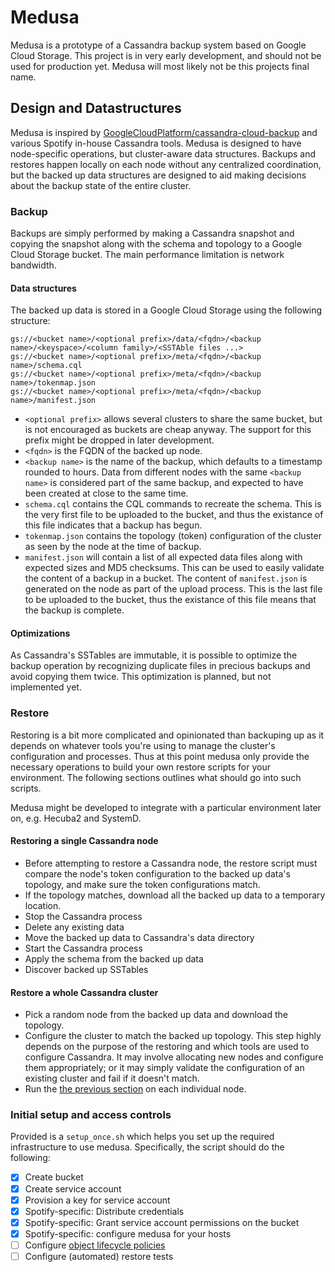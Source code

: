 Medusa
======

Medusa is a prototype of a Cassandra backup system based on Google Cloud Storage. This project
is in very early development, and should not be used for production yet. Medusa will most likely
not be this projects final name.


Design and Datastructures
-------------------------
Medusa is inspired by [GoogleCloudPlatform/cassandra-cloud-backup](https://github.com/GoogleCloudPlatform/cassandra-cloud-backup)
and various Spotify in-house Cassandra tools.
Medusa is designed to have node-specific operations, but cluster-aware data structures. Backups and
restores happen locally on each node without any centralized coordination, but the backed up data
structures are designed to aid making decisions about the backup state of the entire cluster.


### Backup
Backups are simply performed by making a Cassandra snapshot and copying the snapshot along with
the schema and topology to a Google Cloud Storage bucket. The main performance limitation is
network bandwidth.

#### Data structures
The backed up data is stored in a Google Cloud Storage using the following structure:
```
gs://<bucket name>/<optional prefix>/data/<fqdn>/<backup name>/<keyspace>/<column family>/<SSTAble files ...>
gs://<bucket name>/<optional prefix>/meta/<fqdn>/<backup name>/schema.cql
gs://<bucket name>/<optional prefix>/meta/<fqdn>/<backup name>/tokenmap.json
gs://<bucket name>/<optional prefix>/meta/<fqdn>/<backup name>/manifest.json
```

- `<optional prefix>` allows several clusters to share the same bucket, but is not encouraged as
buckets are cheap anyway. The support for this prefix might be dropped in later development.
- `<fqdn>` is the FQDN of the backed up node.
- `<backup name>` is the name of the backup, which defaults to a timestamp rounded to hours. Data
  from different nodes with the same `<backup name>` is considered part of the same backup, and
  expected to have been created at close to the same time.
- `schema.cql` contains the CQL commands to recreate the schema. This is the very first file to be
  uploaded to the bucket, and thus the existance of this file indicates that a backup has begun.
- `tokenmap.json` contains the topology (token) configuration of the cluster as seen by the node
  at the time of backup.
- `manifest.json` will contain a list of all expected data files along with expected sizes and
  MD5 checksums. This can be used to easily validate the content of a backup in a bucket.
  The content of `manifest.json` is generated on the node as part of the upload process.
  This is the last file to be uploaded to the bucket, thus the existance of this file means that the
  backup is complete.
  
#### Optimizations 
As Cassandra's SSTables are immutable, it is possible to optimize the backup operation by
recognizing duplicate files in precious backups and avoid copying them twice. This optimization is
planned, but not implemented yet.

### Restore
Restoring is a bit more complicated and opinionated than backuping up as it depends on whatever
tools you're using to manage the cluster's configuration and processes. Thus at this point
medusa only provide the necessary operations to build your own restore scripts for your environment.
The following sections outlines what should go into such scripts.

Medusa might be developed to integrate with a particular environment later on, e.g. Hecuba2 and
SystemD.

#### Restoring a single Cassandra node
- Before attempting to restore a Cassandra node, the restore script must compare the node's token
  configuration to the backed up data's topology, and make sure the token configurations match.
- If the topology matches, download all the backed up data to a temporary location.
- Stop the Cassandra process
- Delete any existing data 
- Move the backed up data to Cassandra's data directory
- Start the Cassandra process
- Apply the schema from the backed up data
- Discover backed up SSTables

#### Restore a whole Cassandra cluster
- Pick a random node from the backed up data and download the topology.
- Configure the cluster to match the backed up topology. This step highly depends on the purpose
  of the restoring and which tools are used to configure Cassandra. It may involve allocating new
  nodes and configure them appropriately; or it may simply validate the configuration of an existing
  cluster and fail if it doesn't match.
- Run the [the previous section](#Restoring-a-single-Cassandra-node) on each individual node.

### Initial setup and access controls
Provided is a `setup_once.sh` which helps you set up the required infrastructure to use medusa.
Specifically, the script should do the following:
- [x] Create bucket
- [x] Create service account
- [x] Provision a key for service account
- [x] Spotify-specific: Distribute credentials
- [x] Spotify-specific: Grant service account permissions on the bucket
- [x] Spotify-specific: configure medusa for your hosts
- [ ] Configure [object lifecycle policies][olc]
- [ ] Configure (automated) restore tests

[olc]:https://cloud.google.com/storage/docs/lifecycle
